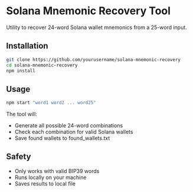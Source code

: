 # Solana Mnemonic Recovery Tool

Utility to recover 24-word Solana wallet mnemonics from a 25-word input.

## Installation

```bash
git clone https://github.com/yourusername/solana-mnemonic-recovery
cd solana-mnemonic-recovery
npm install
```

## Usage

```bash
npm start "word1 word2 ... word25"
```

The tool will:
- Generate all possible 24-word combinations
- Check each combination for valid Solana wallets
- Save found wallets to found_wallets.txt

## Safety
- Only works with valid BIP39 words
- Runs locally on your machine
- Saves results to local file
